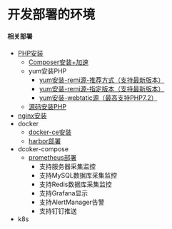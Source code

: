 # 开发部署的环境

#### 相关部署
* [PHP安装](PHP)
    * [Composer安装+加速](PHP/composer.md)
    * yum安装PHP
        * [yum安装-remi源-推荐方式（支持最新版本）](PHP/yum安装/yum安装-remi源.md)
        * [yum安装-remi源-指定版本（支持最新版本）](PHP/yum安装/yum安装-remi源-指定版本.md)
        * [yum安装-webtatic源（最高支持PHP7.2）](PHP/yum安装/yum安装-webtatic源.md)
    * [源码安装PHP](PHP/源码安装.md)
* [nginx安装](nginx/yum安装.md)
* docker
    * [docker-ce安装](docker-ce)
    * [harbor部署](harbor)
* dcoker-compose
    * [prometheus部署](prometheus)
        * 支持服务器采集监控
        * 支持MySQL数据库采集监控
        * 支持Redis数据库采集监控
        * 支持Grafana显示
        * 支持AlertManager告警
        * 支持钉钉推送
* k8s